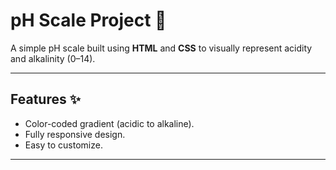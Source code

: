 # pH Scale Project 🌈

A simple pH scale built using **HTML** and **CSS** to visually represent acidity and alkalinity (0–14).

---

## Features ✨
- Color-coded gradient (acidic to alkaline).  
- Fully responsive design.  
- Easy to customize.  

---
